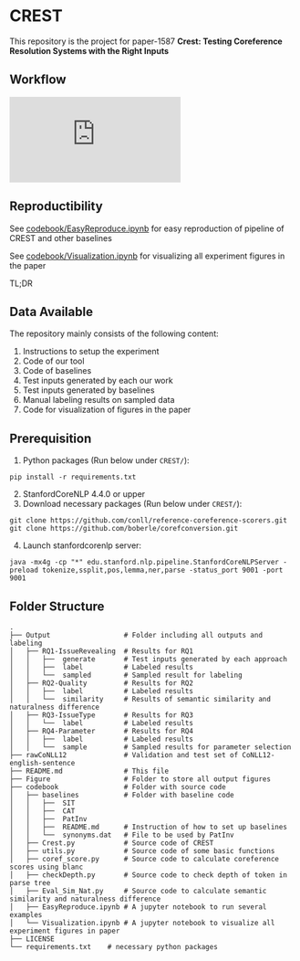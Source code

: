 # CREST

This repository is the project for paper-1587 **Crest: Testing Coreference Resolution Systems with the Right
  Inputs**

## Workflow
![workflow](https://github.com/CREST2023/CREST/Figure/framework2.pdf)


## Reproductibility
See [codebook/EasyReproduce.ipynb]('https://github.com/CREST2023/CREST/codebook/EasyReproduce.ipynb') for easy reproduction of pipeline of CREST and other baselines

See [codebook/Visualization.ipynb]('https://github.com/CREST2023/CREST/codebook/Visualization.ipynb') for visualizing all experiment figures in the paper

TL;DR

## Data Available
The repository mainly consists of the following content:
1. Instructions to setup the experiment
2. Code of our tool
3. Code of baselines
4. Test inputs generated by each our work
5. Test inputs generated by baselines
6. Manual labeling results on sampled data
7. Code for visualization of figures in the paper


## Prerequisition

1. Python packages (Run below under `CREST/`):

```shell
pip install -r requirements.txt
```

2. StanfordCoreNLP 4.4.0 or upper
3. Download necessary packages (Run below under `CREST/`):
```shell
git clone https://github.com/conll/reference-coreference-scorers.git
git clone https://github.com/boberle/corefconversion.git
```
4. Launch stanfordcorenlp server:
```shell
java -mx4g -cp "*" edu.stanford.nlp.pipeline.StanfordCoreNLPServer -preload tokenize,ssplit,pos,lemma,ner,parse -status_port 9001 -port 9001
```

## Folder Structure
``` text
.
├── Output                  # Folder including all outputs and labeling
│   ├── RQ1-IssueRevealing  # Results for RQ1
│   │   ├──  generate       # Test inputs generated by each approach
│   │   ├──  label          # Labeled results
│   │   └──  sampled        # Sampled result for labeling
│   ├── RQ2-Quality         # Results for RQ2
│   │   ├──  label          # Labeled results
│   │   └──  similarity     # Results of semantic similarity and naturalness difference
│   ├── RQ3-IssueType       # Results for RQ3
│   │   └──  label          # Labeled results
│   ├── RQ4-Parameter       # Results for RQ4
│   │   ├──  label          # Labeled results
│   │   └──  sample         # Sampled results for parameter selection
├── rawCoNLL12              # Validation and test set of CoNLL12-english-sentence
├── README.md               # This file
├── Figure                  # Folder to store all output figures
├── codebook                # Folder with source code
│   ├── baselines           # Folder with baseline code
│   │   ├──  SIT       
│   │   ├──  CAT       
│   │   ├──  PatInv     
│   │   ├──  README.md      # Instruction of how to set up baselines
│   │   └──  synonyms.dat   # File to be used by PatInv
│   ├── Crest.py            # Source code of CREST
│   ├── utils.py            # Source code of some basic functions
│   ├── coref_score.py      # Source code to calculate coreference scores using blanc
│   ├── checkDepth.py       # Source code to check depth of token in parse tree
│   ├── Eval_Sim_Nat.py     # Source code to calculate semantic similarity and naturalness difference
│   ├── EasyReproduce.ipynb # A jupyter notebook to run several examples 
│   └── Visualization.ipynb # A jupyter notebook to visualize all experiment figures in paper
├── LICENSE            
└── requirements.txt    # necessary python packages         

```



